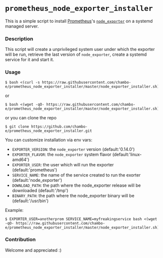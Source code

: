 # `prometheus_node_exporter_installer`

This is a simple script to install [Prometheus](https://github.com/prometheus/prometheus)'s [`node_exporter`](https://github.com/prometheus/node_exporter) on a systemd managed server.

### Description

This script will create a unprivileged system user under which the exporter will be run, retrieve the last version of `node_exporter`, create a systemd service for it and start it.

### Usage

```
$ bash <(curl -s https://raw.githubusercontent.com/chambo-e/prometheus_node_exporter_installer/master/node_exporter_installer.sh)
```
or
```
$ bash <(wget -qO- https://raw.githubusercontent.com/chambo-e/prometheus_node_exporter_installer/master/node_exporter_installer.sh)
```
or you can clone the repo
```
$ git clone https://github.com/chambo-e/prometheus_node_exporter_installer.git
```

You can customize installation via env vars:
- `EXPORTER_VERSION`: the `node_exporter` version (default:'0.14.0')
- `EXPORTER_FLAVOR`: the `node_exporter` system flavor (default:'linux-amd64')
- `EXPORTER_USER`: the user which will run the exporter (default:'prometheus')
- `SERVICE_NAME`: the name of the service created to run the exorter (default:'node_exporter')
- `DOWNLOAD_PATH`: the path where the node_exporter release will be downloaded (default:'/tmp')
- `BINARY_PATH`: the path where the node_exporter binary will be (default:'/usr/bin')

Example:
```
$ EXPORTER_USER=anotherprom SERVICE_NAME=myfreakingservice bash <(wget -qO- https://raw.githubusercontent.com/chambo-e/prometheus_node_exporter_installer/master/node_exporter_installer.sh)
```

### Contribution

Welcome and appreciated :)
